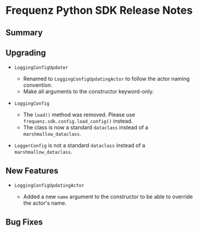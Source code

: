 # Frequenz Python SDK Release Notes

## Summary

<!-- Here goes a general summary of what this release is about -->

## Upgrading

- `LoggingConfigUpdater`

    * Renamed to `LoggingConfigUpdatingActor` to follow the actor naming convention.
    * Make all arguments to the constructor keyword-only.

- `LoggingConfig`

    * The `load()` method was removed. Please use `frequenz.sdk.config.load_config()` instead.
    * The class is now a standard `dataclass` instead of a `marshmallow_dataclass`.

- `LoggerConfig` is not a standard `dataclass` instead of a `marshmallow_dataclass`.

## New Features

- `LoggingConfigUpdatingActor`

    * Added a new `name` argument to the constructor to be able to override the actor's name.

## Bug Fixes

<!-- Here goes notable bug fixes that are worth a special mention or explanation -->
